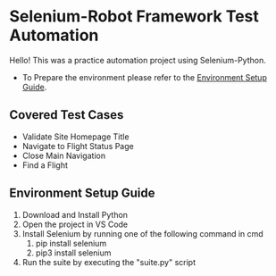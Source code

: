 # Selenium-Robot Framework Test Automation

Hello! This was a practice automation project using Selenium-Python.

-   To Prepare the environment please refer to the [Environment Setup Guide](#environment-setup-guide).

## Covered Test Cases

  <ul>
   <li>Validate Site Homepage Title</li>
   <li>Navigate to Flight Status Page</li>
   <li>Close Main Navigation</li>
   <li>Find a Flight</li>
  </ul>

## Environment Setup Guide

1. Download and Install Python
2. Open the project in VS Code
3. Install Selenium by running one of the following command in cmd
    1. pip install selenium
    2. pip3 install selenium
4. Run the suite by executing the "suite.py" script
